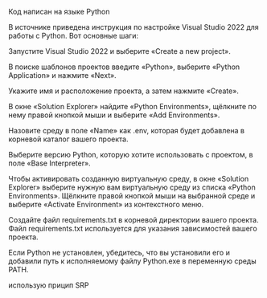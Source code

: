 Код написан на языке Python 


В источнике приведена инструкция по настройке Visual Studio 2022 для работы с Python. Вот основные шаги:

Запустите Visual Studio 2022 и выберите «Create a new project».

В поиске шаблонов проектов введите «Python», выберите «Python Application» и нажмите «Next».

Укажите имя и расположение проекта, а затем нажмите «Create».

В окне «Solution Explorer» найдите «Python Environments», щёлкните по нему правой кнопкой мыши и выберите «Add Environments».

Назовите среду в поле «Name» как .env, которая будет добавлена в корневой каталог вашего проекта.

Выберите версию Python, которую хотите использовать с проектом, в поле «Base Interpreter».

Чтобы активировать созданную виртуальную среду, в окне «Solution Explorer» выберите нужную вам виртуальную среду из списка «Python Environments». Щёлкните правой кнопкой мыши на выбранной среде и выберите «Activate Environment» из контекстного меню.

Создайте файл requirements.txt в корневой директории вашего проекта. Файл requirements.txt используется для указания зависимостей вашего проекта.

Если Python не установлен, убедитесь, что вы установили его и добавили путь к исполняемому файлу Python.exe в переменную среды PATH.





использую прицип SRP
